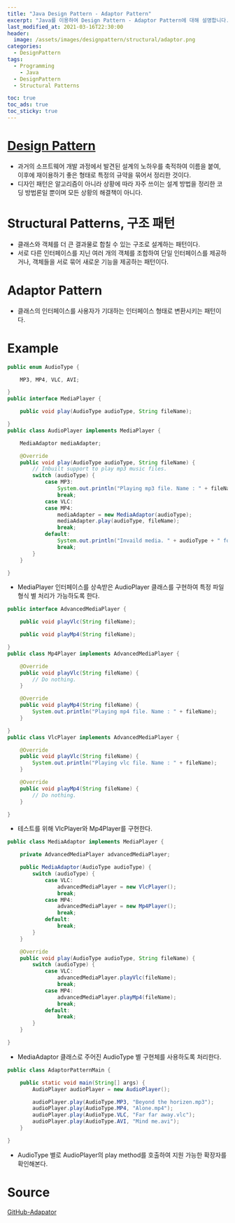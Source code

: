```yaml
---
title: "Java Design Pattern - Adaptor Pattern"
excerpt: "Java를 이용하여 Design Pattern - Adaptor Pattern에 대해 설명합니다."
last_modified_at: 2021-03-16T22:30:00
header:
  image: /assets/images/designpattern/structural/adaptor.png
categories:
  - DesignPattern
tags:
  - Programming
	- Java
  - DesignPattern
  - Structural Patterns

toc: true
toc_ads: true
toc_sticky: true
---
```

# [Design Pattern](../designpattern)
- 과거의 소프트웨어 개발 과정에서 발견된 설계의 노하우를 축적하여 이름을 붙여, 이후에 재이용하기 좋은 형태로 특정의 규약을 묶어서 정리한 것이다.
- 디자인 패턴은 알고리즘이 아니라 상황에 따라 자주 쓰이는 설계 방법을 정리한 코딩 방법론일 뿐이며 모든 상황의 해결책이 아니다.

# Structural Patterns, 구조 패턴
- 클래스와 객체를 더 큰 결과물로 합칠 수 있는 구조로 설계하는 패턴이다.
- 서로 다른 인터페이스를 지닌 여러 개의 객체를 조합하여 단일 인터페이스를 제공하거나, 객체들을 서로 묶어 새로운 기능을 제공하는 패턴이다.

# Adaptor Pattern
- 클래스의 인터페이스를 사용자가 기대하는 인터페이스 형태로 변환시키는 패턴이다.

# Example
```java
public enum AudioType {

	MP3, MP4, VLC, AVI;

}
public interface MediaPlayer {

	public void play(AudioType audioType, String fileName);

}
public class AudioPlayer implements MediaPlayer {

	MediaAdaptor mediaAdapter;

	@Override
	public void play(AudioType audioType, String fileName) {
		// Inbuilt support to play mp3 music files.
		switch (audioType) {
			case MP3:
				System.out.println("Playing mp3 file. Name : " + fileName);
				break;
			case VLC:
			case MP4:
				mediaAdapter = new MediaAdaptor(audioType);
				mediaAdapter.play(audioType, fileName);
				break;
			default:
				System.out.println("Invaild media. " + audioType + " format not supported.");
				break;
		}
	}

}
```

- MediaPlayer 인터페이스를 상속받은 AudioPlayer 클래스를 구현하여 특정 파일 형식 별 처리가 가능하도록 한다.

```java
public interface AdvancedMediaPlayer {

	public void playVlc(String fileName);

	public void playMp4(String fileName);

}
public class Mp4Player implements AdvancedMediaPlayer {

	@Override
	public void playVlc(String fileName) {
		// Do nothing.
	}

	@Override
	public void playMp4(String fileName) {
		System.out.println("Playing mp4 file. Name : " + fileName);
	}

}
public class VlcPlayer implements AdvancedMediaPlayer {

	@Override
	public void playVlc(String fileName) {
		System.out.println("Playing vlc file. Name : " + fileName);
	}

	@Override
	public void playMp4(String fileName) {
		// Do nothing.
	}

}
```

- 테스트를 위해 VlcPlayer와 Mp4Player를 구현한다.

```java
public class MediaAdaptor implements MediaPlayer {

	private AdvancedMediaPlayer advancedMediaPlayer;

	public MediaAdaptor(AudioType audioType) {
		switch (audioType) {
			case VLC:
				advancedMediaPlayer = new VlcPlayer();
				break;
			case MP4:
				advancedMediaPlayer = new Mp4Player();
				break;
			default:
				break;
		}
	}

	@Override
	public void play(AudioType audioType, String fileName) {
		switch (audioType) {
			case VLC:
				advancedMediaPlayer.playVlc(fileName);
				break;
			case MP4:
				advancedMediaPlayer.playMp4(fileName);
				break;
			default:
				break;
		}
	}

}
```

- MediaAdaptor 클래스로 주어진 AudioType 별 구현체를 사용하도록 처리한다.

```java
public class AdaptorPatternMain {

	public static void main(String[] args) {
		AudioPlayer audioPlayer = new AudioPlayer();

		audioPlayer.play(AudioType.MP3, "Beyond the horizen.mp3");
		audioPlayer.play(AudioType.MP4, "Alone.mp4");
		audioPlayer.play(AudioType.VLC, "Far far away.vlc");
		audioPlayer.play(AudioType.AVI, "Mind me.avi");
	}

}
```

- AudioType 별로 AudioPlayer의 play method를 호출하여 지원 가능한 확장자를 확인해본다.

# Source
[GitHub-Adapator](https://github.com/GracefulSoul/Sample/tree/master/src/main/java/gracefulsoul/designpattern/structural/adaptor)